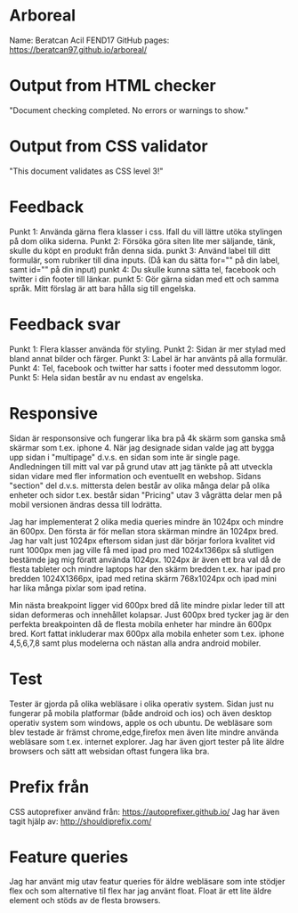# Arboreal

Name: Beratcan Acil FEND17
GitHub pages: https://beratcan97.github.io/arboreal/

# Output from HTML checker
  "Document checking completed. No errors or warnings to show."
# Output from CSS validator
  "This document validates as CSS level 3!"
# Feedback
  Punkt 1: Använda gärna flera klasser i css. Ifall du vill lättre utöka stylingen på dom olika siderna.
  Punkt 2: Försöka göra siten lite mer säljande, tänk, skulle du köpt en produkt från denna sida.
  punkt 3: Använd label till ditt formulär, som rubriker till dina inputs. (Då kan du sätta for="" på din label, samt id="" på din input)
  punkt 4: Du skulle kunna sätta tel, facebook och twitter i din footer till länkar.
  punkt 5: Gör gärna sidan med ett och samma språk. Mitt förslag är att bara hålla sig till engelska.
# Feedback svar
  Punkt 1: Flera klasser använda för styling.
  Punkt 2: Sidan är mer stylad med bland annat bilder och färger.
  Punkt 3: Label är har använts på alla formulär.
  Punkt 4: Tel, facebook och twitter har satts i footer med dessutomm logor.
  Punkt 5: Hela sidan består av nu endast av engelska.
# Responsive
Sidan är responsonsive och fungerar lika bra på 4k skärm som ganska små skärmar som t.ex. iphone 4. När jag designade sidan valde jag att bygga upp sidan i "multipage" d.v.s. en sidan som inte är single page. Andledningen till mitt val var på grund utav att jag tänkte på att utveckla sidan vidare med fler information och eventuellt en webshop. Sidans "section" del d.v.s. mittersta delen består av olika många delar på olika enheter och sidor t.ex. består sidan "Pricing" utav 3 vågrätta delar men på mobil versionen ändras dessa till lodrätta.

  Jag har implementerat 2 olika media queries mindre än 1024px och mindre än 600px. Den första är för mellan stora skärman mindre än 1024px bred. Jag har valt just 1024px eftersom sidan just där börjar forlora kvalitet vid runt 1000px men jag ville få med ipad pro med 1024x1366px så slutligen bestämde jag mig föratt använda 1024px. 1024px är även ett bra val då de flesta tableter och mindre laptops har den skärm bredden t.ex. har ipad pro bredden 1024X1366px, ipad med retina skärm 768x1024px och ipad mini har lika många pixlar som ipad retina. 
  
  Min nästa breakpoint ligger vid 600px bred då lite mindre pixlar leder till att sidan deformeras och innehållet kolapsar. Just 600px bred tycker jag är den perfekta breakpointen då de flesta mobila enheter har mindre än 600px bred. Kort fattat inkluderar max 600px alla mobila enheter som t.ex. iphone 4,5,6,7,8 samt plus modelerna och nästan alla andra android mobiler.
# Test
  Tester är gjorda på olika webläsare i olika operativ system. Sidan just nu fungerar på mobila platformar (både android och ios) och även desktop operativ system som windows, apple os och ubuntu. De webläsare som blev testade är främst chrome,edge,firefox men även lite mindre använda webläsare som t.ex. internet explorer. 
  Jag har även gjort tester på lite äldre browsers och sätt att websidan oftast fungera lika bra.
# Prefix från
  CSS autoprefixer använd från: https://autoprefixer.github.io/
  Jag har även tagit hjälp av: http://shouldiprefix.com/
# Feature queries
  Jag har använt mig utav featur queries för äldre webläsare som inte stödjer flex och som alternative til flex har jag använt float. Float är ett lite äldre element och stöds av de flesta browsers.
